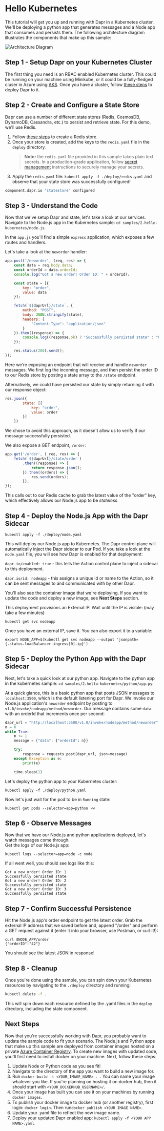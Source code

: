 # Hello Kubernetes

This tutorial will get you up and running with Dapr in a Kubernetes cluster. We'll be deploying a python app that generates messages and a Node app that consumes and persists them. The following architecture diagram illustrates the components that make up this sample: 

![Architecture Diagram](./img/Architecture_Diagram.jpg)

## Step 1 - Setup Dapr on your Kubernetes Cluster

The first thing you need is an RBAC enabled Kubernetes cluster. This could be running on your machine using Minikube, or it could be a fully-fledged cluser in Azure using [AKS](https://azure.microsoft.com/en-us/services/kubernetes-service/). Once you have a cluster, follow [these steps](https://github.com/dapr/dapr#install-on-kubernetes) to deploy Dapr to it.


## Step 2 - Create and Configure a State Store

Dapr can use a number of different state stores (Redis, CosmosDB, DynamoDB, Cassandra, etc.) to persist and retrieve state. For this demo, we'll use Redis.

1. Follow [these steps](https://github.com/dapr/docs/blob/master/concepts/components/redis.md#creating-a-redis-store) to create a Redis store.
2. Once your store is created, add the keys to the `redis.yaml` file in the `deploy` directory. 
    > **Note:** the `redis.yaml` file provided in this sample takes plain text secrets. In a production-grade application, follow [secret management](https://github.com/dapr/dapr/blob/master/docs/components/secrets.md) instructions to securely manage your secrets.
3. Apply the `redis.yaml` file: `kubectl apply -f ./deploy/redis.yaml` and observe that your state store was successfully configured!

```bash
component.dapr.io "statestore" configured
```

## Step 3 - Understand the Code

Now that we've setup Dapr and state, let's take a look at our services. Navigate to the Node.js app in the Kubernetes sample: `cd samples/2.hello-kubernetes/node.js`.

In the `app.js` you'll find a simple `express` application, which exposes a few routes and handlers.

Let's take a look at the ```neworder``` handler:

```js
app.post('/neworder', (req, res) => {
    const data = req.body.data;
    const orderId = data.orderId;
    console.log("Got a new order! Order ID: " + orderId);

    const state = [{
        key: "order",
        value: data
    }];

    fetch(`${daprUrl}/state`, {
        method: "POST",
        body: JSON.stringify(state),
        headers: {
            "Content-Type": "application/json"
        }
    }).then((response) => {
        console.log((response.ok) ? "Successfully persisted state" : "Failed to persist state");
    });

    res.status(200).send();
});
```

Here we're exposing an endpoint that will receive and handle `neworder` messages. We first log the incoming message, and then persist the order ID to our Redis store by posting a state array to the `/state` endpoint.

Alternatively, we could have persisted our state by simply returning it with our response object:

```js
res.json({
        state: [{
            key: "order",
            value: order
        }]
    })
```

We chose to avoid this approach, as it doesn't allow us to verify if our message successfully persisted.

We also expose a GET endpoint, `/order`:

```js
app.get('/order', (_req, res) => {
    fetch(`${daprUrl}/state/order`)
        .then((response) => {
            return response.json();
        }).then((orders) => {
            res.send(orders);
        });
});
```

This calls out to our Redis cache to grab the latest value of the "order" key, which effectively allows our Node.js app to be _stateless_. 

## Step 4 - Deploy the Node.js App with the Dapr Sidecar

```
kubectl apply -f ./deploy/node.yaml
```

This will deploy our Node.js app to Kubernetes. The Dapr control plane will automatically inject the Dapr sidecar to our Pod. If you take a look at the ```node.yaml``` file, you will see how Dapr is enabled for that deployment:

```dapr.io/enabled: true``` - this tells the Action control plane to inject a sidecar to this deployment.

```dapr.io/id: nodeapp``` - this assigns a unique id or name to the Action, so it can be sent messages to and communicated with by other Dapr.

You'll also see the container image that we're deploying. If you want to update the code and deploy a new image, see **Next Steps** section. 

This deployment provisions an External IP.
Wait until the IP is visible: (may take a few minutes)

```
kubectl get svc nodeapp
```

Once you have an external IP, save it.
You can also export it to a variable:

```
export NODE_APP=$(kubectl get svc nodeapp --output 'jsonpath={.status.loadBalancer.ingress[0].ip}')
```

## Step 5 - Deploy the Python App with the Dapr Sidecar
Next, let's take a quick look at our python app. Navigate to the python app in the kubernetes sample: `cd samples/2.hello-kubernetes/python/app.py`.

At a quick glance, this is a basic python app that posts JSON messages to ```localhost:3500```, which is the default listening port for Dapr. We invoke our Node.js application's `neworder` endpoint by posting to `v1.0/invoke/nodeapp/method/neworder`. Our message contains some `data` with an orderId that increments once per second:

```python
dapr_url = "http://localhost:3500/v1.0/invoke/nodeapp/method/neworder"
n = 0
while True:
    n += 1
    message = {"data": {"orderId": n}}

    try:
        response = requests.post(dapr_url, json=message)
    except Exception as e:
        print(e)

    time.sleep(1)
```

Let's deploy the python app to your Kubernetes cluster:
```
kubectl apply -f ./deploy/python.yaml
```

Now let's just wait for the pod to be in ```Running``` state:

```
kubectl get pods --selector=app=python -w
```

## Step 6 - Observe Messages

Now that we have our Node.js and python applications deployed, let's watch messages come through.<br>
Get the logs of our Node.js app:

```
kubectl logs --selector=app=node -c node
```

If all went well, you should see logs like this:

```
Got a new order! Order ID: 1
Successfully persisted state
Got a new order! Order ID: 2
Successfully persisted state
Got a new order! Order ID: 3
Successfully persisted state
```

## Step 7 - Confirm Successful Persistence

Hit the Node.js app's order endpoint to get the latest order. Grab the external IP address that we saved before and, append "/order" and perform a GET request against it (enter it into your browser, use Postman, or curl it!):

```
curl $NODE_APP/order
{"orderID":"42"}
```

You should see the latest JSON in response!

## Step 8 - Cleanup

Once you're done using the sample, you can spin down your Kubernetes resources by navigating to the `./deploy` directory and running:

```bash
kubectl delete -f .
```

This will spin down each resource defined by the .yaml files in the `deploy` directory, including the state component.

## Next Steps

Now that you're successfully working with Dapr, you probably want to update the sample code to fit your scenario. The Node.js and Python apps that make up this sample are deployed from container images hosted on a private [Azure Container Registry](https://azure.microsoft.com/en-us/services/container-registry/). To create new images with updated code, you'll first need to install docker on your machine. Next, follow these steps:

1. Update Node or Python code as you see fit!
2. Navigate to the directory of the app you want to build a new image for.
3. Run `docker build -t <YOUR_IMAGE_NAME> . `. You can name your image whatever you like. If you're planning on hosting it on docker hub, then it should start with `<YOUR_DOCKERHUB_USERNAME>/`.
4. Once your image has built you can see it on your machines by running `docker images`.
5. To publish your docker image to docker hub (or another registry), first login: `docker login`. Then run`docker publish <YOUR IMAGE NAME>`.
6. Update your .yaml file to reflect the new image name.
7. Deploy your updated Dapr enabled app: `kubectl apply -f <YOUR APP NAME>.yaml`.
